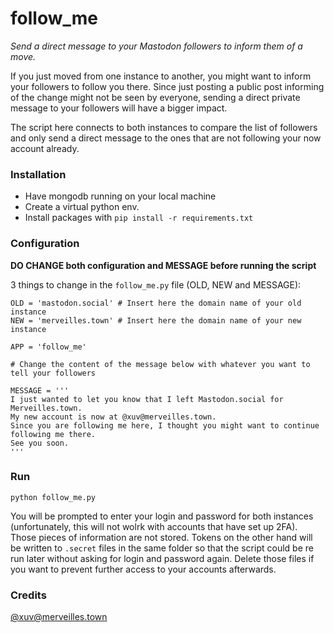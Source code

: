 # follow_me
_Send a direct message to your Mastodon followers to inform them of a move._

If you just moved from one instance to another, you might want to inform your followers to follow you there. 
Since just posting a public post informing of the change might not be seen by everyone, sending a direct private message to your followers will have a bigger impact.

The script here connects to both instances to compare the list of followers and only send a direct message to the ones that are not following your now account already.

### Installation

 - Have mongodb running on your local machine
 - Create a virtual python env.
 - Install packages with `pip install -r requirements.txt`
 
### Configuration

**DO CHANGE both configuration and MESSAGE before running the script**

3 things to change in the `follow_me.py` file (OLD, NEW and MESSAGE):

```
OLD = 'mastodon.social' # Insert here the domain name of your old instance
NEW = 'merveilles.town' # Insert here the domain name of your new instance

APP = 'follow_me'

# Change the content of the message below with whatever you want to tell your followers

MESSAGE = '''
I just wanted to let you know that I left Mastodon.social for Merveilles.town.
My new account is now at @xuv@merveilles.town.
Since you are following me here, I thought you might want to continue following me there.
See you soon.
'''
```


### Run

`python follow_me.py`

You will be prompted to enter your login and password for both instances (unfortunately, this will not wolrk with accounts that have set up 2FA). Those pieces of information are not stored. 
Tokens on the other hand will be written to `.secret` files in the same folder so that the script could be re run later without asking for login and password again.
Delete those files if you want to prevent further access to your accounts afterwards.

### Credits

[@xuv@merveilles.town](https://merveilles.town/@xuv)
